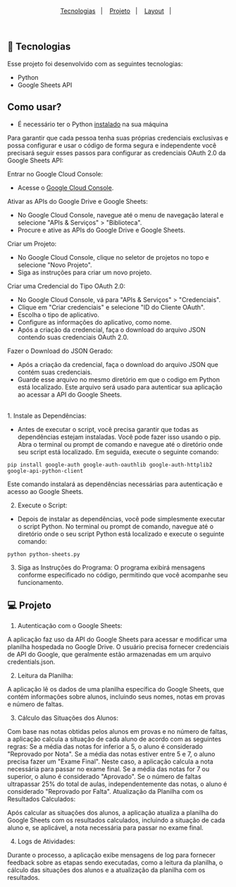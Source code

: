 <p align="center">
  <a href="#-tecnologias">Tecnologias</a>&nbsp;&nbsp;&nbsp;|&nbsp;&nbsp;&nbsp;
  <a href="#-projeto">Projeto</a>&nbsp;&nbsp;&nbsp;|&nbsp;&nbsp;&nbsp;
  <a href="#-layout">Layout</a>&nbsp;&nbsp;&nbsp;|&nbsp;&nbsp;&nbsp;
</p>

<br>

## 🚀 Tecnologias

Esse projeto foi desenvolvido com as seguintes tecnologias:

- Python
- Google Sheets API

## Como usar?

- É necessário ter o Python <a href="https://www.python.org/downloads/">instalado</a> na sua máquina

Para garantir que cada pessoa tenha suas próprias credenciais exclusivas e possa configurar e usar o código de forma segura e independente você precisará seguir esses passos para configurar as credenciais OAuth 2.0 da Google Sheets API:

Entrar no Google Cloud Console:

- Acesse o <a href="https://console.developers.google.com/project">Google Cloud Console</a>.

Ativar as APIs do Google Drive e Google Sheets:

- No Google Cloud Console, navegue até o menu de navegação lateral e selecione "APIs & Serviços" > "Biblioteca".
- Procure e ative as APIs do Google Drive e Google Sheets.

Criar um Projeto:

- No Google Cloud Console, clique no seletor de projetos no topo e selecione "Novo Projeto".
- Siga as instruções para criar um novo projeto.

Criar uma Credencial do Tipo OAuth 2.0:

- No Google Cloud Console, vá para "APIs & Serviços" > "Credenciais".
- Clique em "Criar credenciais" e selecione "ID do Cliente OAuth".
- Escolha o tipo de aplicativo.
- Configure as informações do aplicativo, como nome.
- Após a criação da credencial, faça o download do arquivo JSON contendo suas credenciais OAuth 2.0.

Fazer o Download do JSON Gerado:

- Após a criação da credencial, faça o download do arquivo JSON que contém suas credenciais.
- Guarde esse arquivo no mesmo diretório em que o codigo em Python está localizado. Este arquivo será usado para autenticar sua aplicação ao acessar a API do Google Sheets.

<br/>
1. Instale as Dependências:

- Antes de executar o script, você precisa garantir que todas as dependências estejam instaladas. Você pode fazer isso usando o pip. Abra o terminal ou prompt de comando e navegue até o diretório onde seu script está localizado. Em seguida, execute o seguinte comando:

```
pip install google-auth google-auth-oauthlib google-auth-httplib2 google-api-python-client
```

Este comando instalará as dependências necessárias para autenticação e acesso ao Google Sheets.

2. Execute o Script:

- Depois de instalar as dependências, você pode simplesmente executar o script Python. No terminal ou prompt de comando, navegue até o diretório onde o seu script Python está localizado e execute o seguinte comando:

```
python python-sheets.py
```

3. Siga as Instruções do Programa:
   O programa exibirá mensagens conforme especificado no código, permitindo que você acompanhe seu funcionamento.

## 💻 Projeto

1. Autenticação com o Google Sheets:

A aplicação faz uso da API do Google Sheets para acessar e modificar uma planilha hospedada no Google Drive.
O usuário precisa fornecer credenciais de API do Google, que geralmente estão armazenadas em um arquivo credentials.json.

2. Leitura da Planilha:

A aplicação lê os dados de uma planilha específica do Google Sheets, que contém informações sobre alunos, incluindo seus nomes, notas em provas e número de faltas.

3. Cálculo das Situações dos Alunos:

Com base nas notas obtidas pelos alunos em provas e no número de faltas, a aplicação calcula a situação de cada aluno de acordo com as seguintes regras:
Se a média das notas for inferior a 5, o aluno é considerado "Reprovado por Nota".
Se a média das notas estiver entre 5 e 7, o aluno precisa fazer um "Exame Final". Neste caso, a aplicação calcula a nota necessária para passar no exame final.
Se a média das notas for 7 ou superior, o aluno é considerado "Aprovado".
Se o número de faltas ultrapassar 25% do total de aulas, independentemente das notas, o aluno é considerado "Reprovado por Falta".
Atualização da Planilha com os Resultados Calculados:

Após calcular as situações dos alunos, a aplicação atualiza a planilha do Google Sheets com os resultados calculados, incluindo a situação de cada aluno e, se aplicável, a nota necessária para passar no exame final.

4. Logs de Atividades:

Durante o processo, a aplicação exibe mensagens de log para fornecer feedback sobre as etapas sendo executadas, como a leitura da planilha, o cálculo das situações dos alunos e a atualização da planilha com os resultados.

